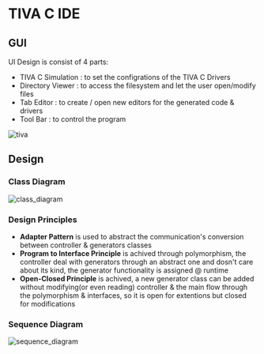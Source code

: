 # TIVA C IDE
## GUI

UI Design is consist of 4 parts:
- TIVA C Simulation : to set the configrations of the TIVA C Drivers
- Directory Viewer  : to access the filesystem and let the user open/modify files
- Tab Editor        : to create / open new editors for the generated code & drivers
- Tool Bar          : to control the program

![tiva](https://user-images.githubusercontent.com/35613645/77140580-b8fb6f80-6a82-11ea-9f31-d8b5b8ef6bdd.png)

## Design 
### Class Diagram
![class_diagram](https://user-images.githubusercontent.com/35613645/77140584-bd278d00-6a82-11ea-8886-f74295aed574.png)

### Design Principles
- **Adapter Pattern** is used to abstract the communication's conversion between controller & generators classes
- **Program to Interface Principle** is achived through polymorphism, the controller deal with generators through an abstract one and dosn't care about its kind, the generator functionality is assigned @ runtime
- **Open-Closed Principle** is achived, a new generator class can be added without modifying(or even reading) controller & the main flow through the polymorphism & interfaces, so it is open for extentions but closed for modifications

### Sequence Diagram
![sequence_diagram](https://user-images.githubusercontent.com/35613645/77140586-be58ba00-6a82-11ea-98d1-4aea3331fc25.png)
